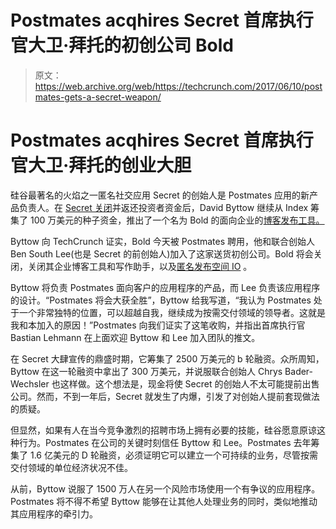# Postmates acqhires Secret 首席执行官大卫·拜托的初创公司 Bold 

> 原文：<https://web.archive.org/web/https://techcrunch.com/2017/06/10/postmates-gets-a-secret-weapon/>

# Postmates acqhires Secret 首席执行官大卫·拜托的创业大胆

硅谷最著名的火焰之一匿名社交应用 Secret 的创始人是 Postmates 应用的新产品负责人。在 [Secret 关闭](https://web.archive.org/web/20230323141144/https://techcrunch.com/2015/04/29/psst/)并返还投资者资金后，David Byttow 继续从 Index 筹集了 100 万美元的种子资金，推出了一个名为 Bold 的面向企业的[博客发布工具。](https://web.archive.org/web/20230323141144/https://techcrunch.com/2016/06/07/bold/)

Byttow 向 TechCrunch 证实，Bold 今天被 Postmates 聘用，他和联合创始人 Ben South Lee(也是 Secret 的前创始人)加入了这家送货初创公司。Bold 将会关闭，关闭其企业博客工具和写作助手，以及[匿名发布空间 IO](https://web.archive.org/web/20230323141144/https://techcrunch.com/2016/11/12/secret-is-coming-back/) 。

Byttow 将负责 Postmates 面向客户的应用程序的产品，而 Lee 负责该应用程序的设计。“Postmates 将会大获全胜”，Byttow 给我写道，“我认为 Postmates 处于一个非常独特的位置，可以超越自我，继续成为按需交付领域的领导者。这就是我和本加入的原因！”Postmates 向我们证实了这笔收购，并指出首席执行官 Bastian Lehmann 在上面欢迎 Byttow 和 Lee 加入团队的推文。

在 Secret 大肆宣传的鼎盛时期，它筹集了 2500 万美元的 b 轮融资。众所周知，Byttow 在这一轮融资中拿出了 300 万美元，并说服联合创始人 Chrys Bader-Wechsler 也这样做。这个想法是，现金将使 Secret 的创始人不太可能提前出售公司。然而，不到一年后，Secret 就发生了内爆，引发了对创始人提前套现做法的质疑。

但显然，如果有人在当今竞争激烈的招聘市场上拥有必要的技能，硅谷愿意原谅这种行为。Postmates 在公司的关键时刻信任 Byttow 和 Lee。Postmates 去年筹集了 1.6 亿美元的 D 轮融资，必须证明它可以建立一个可持续的业务，尽管按需交付领域的单位经济状况不佳。

从前，Byttow 说服了 1500 万人在另一个风险市场使用一个有争议的应用程序。Postmates 将不得不希望 Byttow 能够在让其他人处理业务的同时，类似地推动其应用程序的牵引力。